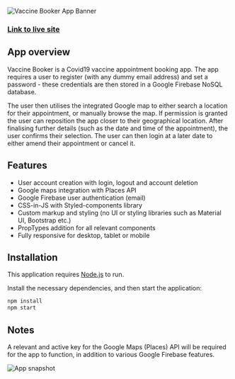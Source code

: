 ![Vaccine Booker App Banner](https://i.ibb.co/WvSgmhM/github-vac-banner.png)

### [Link to live site](https://vaccinebooker.darshdhillon.co.uk/)

## App overview

Vaccine Booker is a Covid19 vaccine appointment booking app. The app requires a user to register (with any dummy email address) and set a password - these credentials are then stored in a Google Firebase NoSQL database.

The user then utilises the integrated Google map to either search a location for their appointment, or manually browse the map. If permission is granted the user can reposition the app closer to their geographical location. After finalising further details (such as the date and time of the appointment), the user confirms their selection. The user can then login at a later date to either amend their appointment or cancel it.

## Features

- User account creation with login, logout and account deletion
- Google maps integration with Places API
- Google Firebase user authentication (email)
- CSS-in-JS with Styled-components library
- Custom markup and styling (no UI or styling libraries such as Material UI, Bootstrap etc.)
- PropTypes addition for all relevant components
- Fully responsive for desktop, tablet or mobile

## Installation

This application requires [Node.js](https://nodejs.org/) to run.

Install the necessary dependencies, and then start the application:

```sh
npm install
npm start
```

## Notes

A relevant and active key for the Google Maps (Places) API will be required for the app to function, in addition to various Google Firebase features.

![App snapshot](https://i.ibb.co/z52R6MD/Github-vac-snapshot.png)
